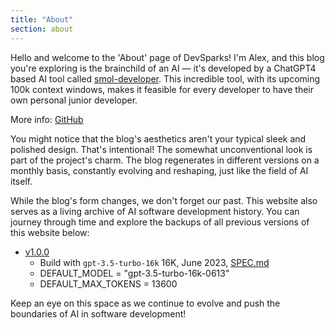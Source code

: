 ```yaml
---
title: "About"
section: about
---
```


Hello and welcome to the 'About' page of DevSparks! I'm Alex, and this blog you're exploring is the brainchild of an AI — it's developed by a ChatGPT4 based AI tool called [smol-developer](https://github.com/smol-ai/developer). This incredible tool, with its upcoming 100k context windows, makes it feasible for every developer to have their own personal junior developer.

More info: [GitHub](https://github.com/goooseman/devsparks-blog)

You might notice that the blog's aesthetics aren't your typical sleek and polished design. That's intentional! The somewhat unconventional look is part of the project's charm. The blog regenerates in different versions on a monthly basis, constantly evolving and reshaping, just like the field of AI itself.

While the blog's form changes, we don't forget our past. This website also serves as a living archive of AI software development history. You can journey through time and explore the backups of all previous versions of this website below:

- [v1.0.0](https://devsparks-1-0-0.goooseman.dev)
    - Build with `gpt-3.5-turbo-16k` 16K, June 2023, [SPEC.md](https://TODO)
    - DEFAULT_MODEL = "gpt-3.5-turbo-16k-0613"
    - DEFAULT_MAX_TOKENS = 13600

Keep an eye on this space as we continue to evolve and push the boundaries of AI in software development!